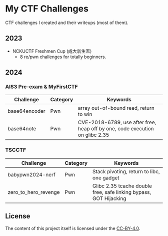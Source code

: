 # My CTF Challenges

CTF challenges I created and their writeups (most of them).

## 2023

- NCKUCTF Freshmen Cup (成大新生盃)
  - 8 re/pwn challenges for totally beginners.

## 2024

### AIS3 Pre-exam & MyFirstCTF

| Challenge                                                    | Category  | Keywords               |
| ------------------------------------------------------------ | --------- | ---------------------- |
| base64encoder | Pwn       |    array out-of-bound read, return to win          |
| base64note  | Pwn  | CVE-2018-6789, use after free, heap off by one, code execution on glibc 2.35|

### TSCCTF

| Challenge                                                    | Category  | Keywords               |
| ------------------------------------------------------------ | --------- | ---------------------- |
| babypwn2024-nerf | Pwn      | Stack pivoting, return to libc, one gadget             |
| zero_to_hero_revenge  | Pwn | Glibc 2.35 tcache double free, safe linking bypass, GOT Hijacking |

## License

The content of this project itself is licensed under the [CC-BY-4.0](https://choosealicense.com/licenses/cc-by-sa-4.0/).
